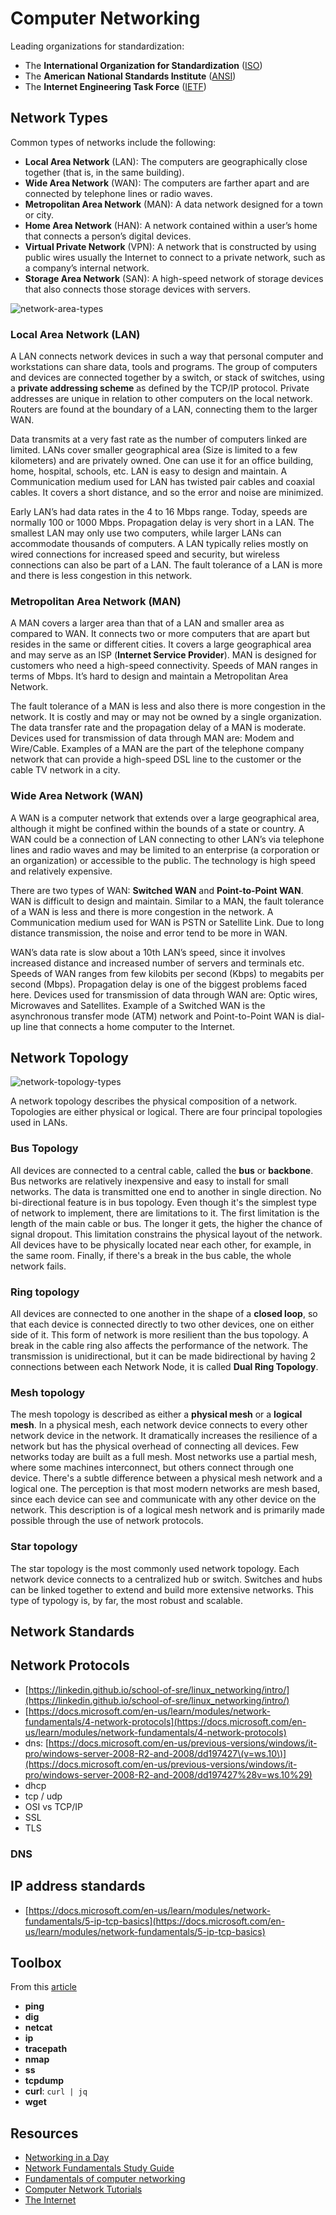 # Computer Networking

Leading organizations for standardization:

- The **International Organization for Standardization** ([ISO](https://en.wikipedia.org/wiki/International_Organization_for_Standardization))
- The **American National Standards Institute** ([ANSI](https://en.wikipedia.org/wiki/American_National_Standards_Institute))
- The **Internet Engineering Task Force** ([IETF](https://en.wikipedia.org/wiki/Internet_Engineering_Task_Force))

## Network Types

Common types of networks include the following:

- **Local Area Network** (LAN): The computers are geographically close together (that is, in the same building).
- **Wide Area Network** (WAN): The computers are farther apart and are connected by telephone lines or radio waves.
- **Metropolitan Area Network** (MAN): A data network designed for a town or city.
- **Home Area Network** (HAN): A network contained within a user’s home that connects a person’s digital devices.
- **Virtual Private Network** (VPN): A network that is constructed by using public wires usually the Internet to connect to a private network, such as a company’s internal network.
- **Storage Area Network** (SAN): A high-speed network of storage devices that also connects those storage devices with servers.

![network-area-types](../.gitbook/assets/network-area-types.jpg)

### Local Area Network (LAN)

A LAN connects network devices in such a way that personal computer and workstations can share data, tools and programs. The group of computers and devices are connected together by a switch, or stack of switches, using a **private addressing scheme** as defined by the TCP/IP protocol. Private addresses are unique in relation to other computers on the local network. Routers are found at the boundary of a LAN, connecting them to the larger WAN.

Data transmits at a very fast rate as the number of computers linked are limited. LANs cover smaller geographical area (Size is limited to a few kilometers) and are privately owned. One can use it for an office building, home, hospital, schools, etc. LAN is easy to design and maintain. A Communication medium used for LAN has twisted pair cables and coaxial cables. It covers a short distance, and so the error and noise are minimized.

Early LAN’s had data rates in the 4 to 16 Mbps range. Today, speeds are normally 100 or 1000 Mbps. Propagation delay is very short in a LAN. The smallest LAN may only use two computers, while larger LANs can accommodate thousands of computers. A LAN typically relies mostly on wired connections for increased speed and security, but wireless connections can also be part of a LAN. The fault tolerance of a LAN is more and there is less congestion in this network.

### Metropolitan Area Network (MAN)

A MAN covers a larger area than that of a LAN and smaller area as compared to WAN. It connects two or more computers that are apart but resides in the same or different cities. It covers a large geographical area and may serve as an ISP (**Internet Service Provider**). MAN is designed for customers who need a high-speed connectivity. Speeds of MAN ranges in terms of Mbps. It’s hard to design and maintain a Metropolitan Area Network.

The fault tolerance of a MAN is less and also there is more congestion in the network. It is costly and may or may not be owned by a single organization. The data transfer rate and the propagation delay of a MAN is moderate. Devices used for transmission of data through MAN are: Modem and Wire/Cable. Examples of a MAN are the part of the telephone company network that can provide a high-speed DSL line to the customer or the cable TV network in a city.

### Wide Area Network (WAN)

A WAN is a computer network that extends over a large geographical area, although it might be confined within the bounds of a state or country. A WAN could be a connection of LAN connecting to other LAN’s via telephone lines and radio waves and may be limited to an enterprise (a corporation or an organization) or accessible to the public. The technology is high speed and relatively expensive.

There are two types of WAN: **Switched WAN** and **Point-to-Point WAN**. WAN is difficult to design and maintain. Similar to a MAN, the fault tolerance of a WAN is less and there is more congestion in the network. A Communication medium used for WAN is PSTN or Satellite Link. Due to long distance transmission, the noise and error tend to be more in WAN.

WAN’s data rate is slow about a 10th LAN’s speed, since it involves increased distance and increased number of servers and terminals etc. Speeds of WAN ranges from few kilobits per second (Kbps) to megabits per second (Mbps). Propagation delay is one of the biggest problems faced here. Devices used for transmission of data through WAN are: Optic wires, Microwaves and Satellites. Example of a Switched WAN is the asynchronous transfer mode (ATM) network and Point-to-Point WAN is dial-up line that connects a home computer to the Internet.

## Network Topology

![network-topology-types](../.gitbook/assets/network-topology-types.png)

A network topology describes the physical composition of a network. Topologies are either physical or logical. There are four principal topologies used in LANs.

### Bus Topology

All devices are connected to a central cable, called the **bus** or **backbone**. Bus networks are relatively inexpensive and easy to install for small networks. The data is transmitted one end to another in single direction. No bi-directional feature is in bus topology. Even though it's the simplest type of network to implement, there are limitations to it. The first limitation is the length of the main cable or bus. The longer it gets, the higher the chance of signal dropout. This limitation constrains the physical layout of the network. All devices have to be physically located near each other, for example, in the same room. Finally, if there's a break in the bus cable, the whole network fails.

### Ring topology

All devices are connected to one another in the shape of a **closed loop**, so that each device is connected directly to two other devices, one on either side of it. This form of network is more resilient than the bus topology. A break in the cable ring also affects the performance of the network. The transmission is unidirectional, but it can be made bidirectional by having 2 connections between each Network Node, it is called **Dual Ring Topology**.

### Mesh topology

The mesh topology is described as either a **physical mesh** or a **logical mesh**. In a physical mesh, each network device connects to every other network device in the network. It dramatically increases the resilience of a network but has the physical overhead of connecting all devices. Few networks today are built as a full mesh. Most networks use a partial mesh, where some machines interconnect, but others connect through one device. There's a subtle difference between a physical mesh network and a logical one. The perception is that most modern networks are mesh based, since each device can see and communicate with any other device on the network. This description is of a logical mesh network and is primarily made possible through the use of network protocols.

### Star topology

The star topology is the most commonly used network topology. Each network device connects to a centralized hub or switch. Switches and hubs can be linked together to extend and build more extensive networks. This type of typology is, by far, the most robust and scalable.

## Network Standards

## Network Protocols

- [https://linkedin.github.io/school-of-sre/linux_networking/intro/](https://linkedin.github.io/school-of-sre/linux_networking/intro/)
- [https://docs.microsoft.com/en-us/learn/modules/network-fundamentals/4-network-protocols](https://docs.microsoft.com/en-us/learn/modules/network-fundamentals/4-network-protocols)
- dns: [https://docs.microsoft.com/en-us/previous-versions/windows/it-pro/windows-server-2008-R2-and-2008/dd197427\(v=ws.10\)](https://docs.microsoft.com/en-us/previous-versions/windows/it-pro/windows-server-2008-R2-and-2008/dd197427%28v=ws.10%29)
- dhcp
- tcp / udp
- OSI vs TCP/IP
- SSL
- TLS

### DNS

## IP address standards

- [https://docs.microsoft.com/en-us/learn/modules/network-fundamentals/5-ip-tcp-basics](https://docs.microsoft.com/en-us/learn/modules/network-fundamentals/5-ip-tcp-basics)

## Toolbox

From this [article](https://towardsdatascience.com/networking-tools-every-developer-needs-to-know-e17c9159b180)

- **ping**
- **dig**
- **netcat**
- **ip**
- **tracepath**
- **nmap**
- **ss**
- **tcpdump**
- **curl**: `curl | jq`
- **wget**

## Resources

- [Networking in a Day](https://cseweb.ucsd.edu/classes/sp16/cse291-e/applications/ln/lecture2.html)
- [Network Fundamentals Study Guide](https://www.webopedia.com/reference/network-fundamentals-study-guide/)
- [Fundamentals of computer networking](https://docs.microsoft.com/en-us/learn/modules/network-fundamentals/)
- [Computer Network Tutorials](https://www.geeksforgeeks.org/computer-network-tutorials)
- [The Internet](https://www.khanacademy.org/computing/computers-and-internet/xcae6f4a7ff015e7d:the-internet)
